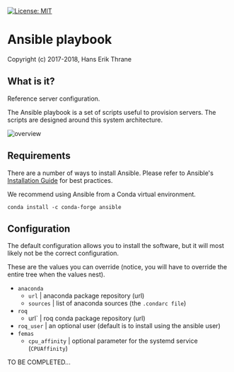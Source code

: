 [![License: MIT](https://img.shields.io/badge/license-MIT-blue.svg)](https://opensource.org/licenses/MIT)

# Ansible playbook

Copyright (c) 2017-2018, Hans Erik Thrane


## What is it?

Reference server configuration.

The Ansible playbook is a set of scripts useful to provision servers.
The scripts are designed around this system architecture.

![overview](https://github.com/roq-trading/roq-doc/blob/master/source/overview/architecture.png)


## Requirements

There are a number of ways to install Ansible.
Please refer to Ansible's [Installation Guide](https://docs.ansible.com/ansible/latest/installation_guide/intro_installation.html)
for best practices.

We recommend using Ansible from a Conda virtual environment.

	conda install -c conda-forge ansible


## Configuration

The default configuration allows you to install the software, but it will most likely not be the correct configuration.

These are the values you can override (notice, you will have to override the entire tree when the values nest).

* `anaconda`
    * `url` | anaconda package repository (url)
    * `sources` | list of anaconda sources (the `.condarc file`)
* `roq`
    * url` | roq conda package repository (url)
* `roq_user` | an optional user (default is to install using the ansible user)
* `femas`
    * `cpu_affinity` | optional parameter for the systemd service (`CPUAffinity`)

TO BE COMPLETED...

